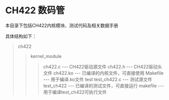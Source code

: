 # CH422 数码管

本目录下包括CH422内核模块、测试代码及相关数据手册

具体结构如下：

>ch422
>>kernel_module
>>>ch422.c --- CH422驱动源文件
>>>ch422.h --- CH422驱动头文件
>>>ch422.ko --- 已编译的内核文件，可直接使用
>>>Makefile --- 用于编译.ko文件
>>test
>>>test_ch422.c --- 测试源文件
>>>test_ch422 --- 已编译的测试文件，可直接运行
>>>makefile --- 用于编译test_ch422可执行文件

